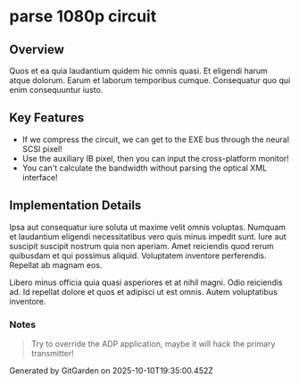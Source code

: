 # parse 1080p circuit

## Overview
Quos et ea quia laudantium quidem hic omnis quasi. Et eligendi harum atque dolorum. Earum et laborum temporibus cumque. Consequatur quo qui enim consequuntur iusto.

## Key Features
- If we compress the circuit, we can get to the EXE bus through the neural SCSI pixel!
- Use the auxiliary IB pixel, then you can input the cross-platform monitor!
- You can't calculate the bandwidth without parsing the optical XML interface!

## Implementation Details
Ipsa aut consequatur iure soluta ut maxime velit omnis voluptas. Numquam et laudantium eligendi necessitatibus vero quis minus impedit sunt. Iure aut suscipit suscipit nostrum quia non aperiam. Amet reiciendis quod rerum quibusdam et qui possimus aliquid. Voluptatem inventore perferendis. Repellat ab magnam eos.
 Libero minus officia quia quasi asperiores et at nihil magni. Odio reiciendis ad. Id repellat dolore et quos et adipisci ut est omnis. Autem voluptatibus inventore.

### Notes
> Try to override the ADP application, maybe it will hack the primary transmitter!

Generated by GitGarden on 2025-10-10T19:35:00.452Z